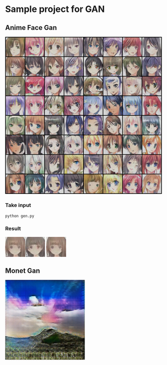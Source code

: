 # Sample project for GAN
## Anime Face Gan
![img1](https://github.com/conggalam12/Start_Gan/blob/main/Anime_Face_Gan/result/generated-images-0100.png)

### Take input
```
python gen.py
```
### Result
![img2](https://github.com/conggalam12/Start_Gan/blob/main/Anime_Face_Gan/result/demo.jpg)![img3](https://github.com/conggalam12/Start_Gan/blob/main/Anime_Face_Gan/result/demo2.jpg) ![img4](https://github.com/conggalam12/Start_Gan/blob/main/Anime_Face_Gan/result/demo.jpg)

## Monet Gan
![img5](https://github.com/conggalam12/Start_Gan/blob/main/Monet/result/epoch_42.png)
